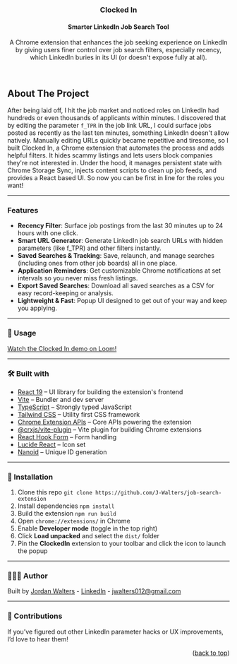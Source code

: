 <div id="top"></div>

<h3 align="center">Clocked In</h3>
<h4 align="center">Smarter LinkedIn Job Search Tool</h4>

<p align="center">
  A Chrome extension that enhances the job seeking experience on LinkedIn by giving users finer control over job search filters, especially recency, which LinkedIn buries in its UI (or doesn't expose fully at all).
</p>

<br />

<!-- ABOUT THE PROJECT -->
## About The Project


<p>

After being laid off, I hit the job market and noticed roles on LinkedIn had hundreds or even thousands of applicants within minutes. I discovered that by editing the parameter `f_TPR` in the job link URL, I could surface jobs posted as recently as the last ten minutes, something LinkedIn doesn't allow natively. Manually editing URLs quickly became repetitive and tiresome, so I built Clocked In, a Chrome extension that automates the process and adds helpful filters. It hides scammy listings and lets users block companies they're not interested in. Under the hood, it manages persistent state with Chrome Storage Sync, injects content scripts to clean up job feeds, and provides a React based UI. So now you can be first in line for the roles you want!
 

</p>

---
### Features

- **Recency Filter**: Surface job postings from the last 30 minutes up to 24 hours with one click.
- **Smart URL Generator**: Generate LinkedIn job search URLs with hidden parameters (like f_TPR) and other filters instantly.
- **Saved Searches & Tracking**: Save, relaunch, and manage searches (including ones from other job boards) all in one place.
- **Application Reminders**: Get customizable Chrome notifications at set intervals so you never miss fresh listings.
- **Export Saved Searches**: Download all saved searches as a CSV for easy record-keeping or analysis.
- **Lightweight & Fast**: Popup UI designed to get out of your way and keep you applying.

---

<!-- Screenshots -->
### 📸 Usage


[Watch the Clocked In demo on Loom!](https://www.loom.com/share/13cf794f3a9d4a8b81e05536b3721f28?sid=969a9ee5-c04a-4987-acec-c908e5d07d16)

---

### 🛠  Built with

- [React 19](https://react.dev/) – UI library for building the extension's frontend
- [Vite](https://vitejs.dev/) – Bundler and dev server
- [TypeScript](https://www.typescriptlang.org/) – Strongly typed JavaScript
- [Tailwind CSS](https://tailwindcss.com/) – Utility first CSS framework
- [Chrome Extension APIs](https://developer.chrome.com/docs/extensions/reference/) – Core APIs powering the extension
- [@crxjs/vite-plugin](https://crxjs.dev/) – Vite plugin for building Chrome extensions
- [React Hook Form](https://react-hook-form.com/) – Form handling
- [Lucide React](https://lucide.dev/) – Icon set
- [Nanoid](https://github.com/ai/nanoid) – Unique ID generation
  
---

### 📎 Installation

1. Clone this repo  `git clone https://github.com/J-Walters/job-search-extension`  
2. Install dependencies  `npm install`  
3. Build the extension  `npm run build`  
4. Open `chrome://extensions/` in Chrome  
5. Enable **Developer mode** (toggle in the top right)  
6. Click **Load unpacked** and select the `dist/` folder  
7. Pin the **ClockedIn** extension to your toolbar and click the icon to launch the popup

---


### 🙋🏽‍♀️ Author

Built by [Jordan Walters](https://github.com/J-Walters) - [LinkedIn](https://www.linkedin.com/in/walters-jordan/) - jwalters012@gmail.com 

---

### 🤝 Contributions

If you’ve figured out other LinkedIn parameter hacks or UX improvements, I’d love to hear them!

<p align="right">(<a href="#top">back to top</a>)</p>
